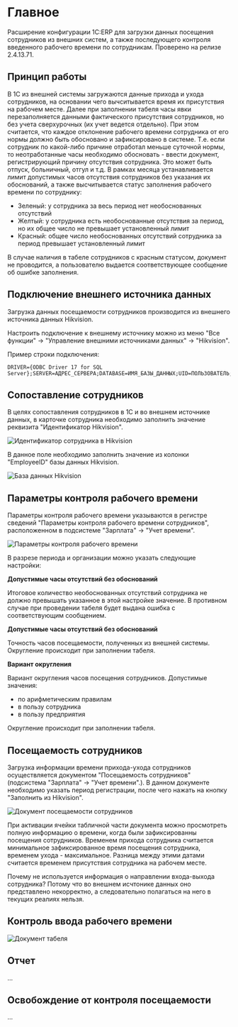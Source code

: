 # Главное

Расширение конфигурации 1С:ERP для загрузки данных посещения сотрудников из внешних систем, а также последующего контроля введенного рабочего времени по сотрудникам. Проверено на релизе 2.4.13.71.

## Принцип работы

В 1С из внешней системы загружаются данные прихода и ухода сотрудников, на основании чего вычситывается время их присутствия на рабочем месте. Далее при заполнении табеля часы явки перезаполняется данными фактического присутствия сотрудников, но без учета сверхурочных (их учет ведется отдельно). При этом считается, что каждое отклонение рабочего времени сотрудника от его нормы должно быть обосновано и зафиксировано в системе. Т.е. если сотрудник по какой-либо причине отработал меньше суточной нормы, то неотработанные часы необходимо обосновать - ввести документ, регистрирующий причину отсутствия сотрудника. Это может быть отпуск, больничный, отгул и т.д. В рамках месяца устанавливается лимит допустимых часов отсутствия сотрудников без указания их обоснований, а также высчитывается статус заполнения рабочего времени по сотруднику:

- Зеленый: у сотрудника за весь период нет необоснованных отсутствий
- Желтый: у сотрудника есть необоснованные отсутствия за период, но их общее число не превышает установленный лимит
- Красный: общее число необоснованных отсутствий сотрудника за период превышает установленный лимит

В случае наличия в табеле сотрудников с красным статусом, документ не проводится, а пользователю выдается соответствующее сообщение об ошибке заполнения.

## Подключение внешнего источника данных

Загрузка данных посещаемости сотрудников производится из внешнего источника данных Hikvision.

Настроить подключение к внешнему источнику можно из меню "Все функции" -> "Управление внешними источниками данных" -> "Hikvision".

Пример строки подключения:

```
DRIVER={ODBC Driver 17 for SQL Server};SERVER=АДРЕС_СЕРВЕРА;DATABASE=ИМЯ_БАЗЫ_ДАННЫХ;UID=ПОЛЬЗОВАТЕЛЬ;PWD=ПАРОЛЬ
```

## Сопоставление сотрудников

В целях сопоставления сотрудников в 1С и во внешнем источнике данных, в карточке сотрудника необходимо заполнить значение реквизита "Идентификатор Hikvision".

![Идентификатор сотрудника в Hikvision](/images/image-1.png)

В данное поле необходимо заполнить значение из колонки "EmployeeID" базы данных Hikvision.

![База данных Hikvision](/images/image-2.png)

## Параметры контроля рабочего времени

Параметры контроля рабочего времени указываются в регистре сведений "Параметры контроля рабочего времени сотрудников", расположенном в подсистеме "Зарплата" -> "Учет времени".

![Параметры контроля рабочего времени](/images/image-3.png)

В разрезе периода и организации можно указать следующие настройки:

**Допустимые часы отсутствий без обоснований**

Итоговое количество необоснованных отсутствий сотрудника не должно превышать указанное в этой настройке значение. В противном случае при проведении табеля будет выдана ошибка с соответствующим сообщением.

**Допустимые часы отсутствий без обоснований**

Точность часов посещаемости, полученных из внешней системы. Округление происходит при заполнении табеля.

**Вариант округления**

Вариант округления часов посещения сотрудников. Допустимые значения:

- по арифметическим правилам
- в пользу сотрудника
- в пользу предприятия

Округление происходит при заполнении табеля.

## Посещаемость сотрудников

Загрузка информации времени прихода-ухода сотрудников осуществляется документом "Посещаемость сотрудников" (подсистема "Зарплата" -> "Учет времени".). В данном документе необходимо указать период регистрации, после чего нажать на кнопку "Заполнить из Hikvision".

![Документ посещаемости сотрудников](/images/image-4.png)

При активации ячейки табличной части документа можно просмотреть полную информацию о времени, когда были зафиксированны посещения сотрудников. Временем прихода сотрудника считается минимальное зафиксированное время посещения сотрудника, временем ухода - максимальное. Разница между этими датами считается временем присутствия сотрудника на рабочем месте.

Почему не используется информация о направлении входа-выхода сотрудника? Потому что во внешнем исчтонике данных оно представлено некорректно, а следовательно полагаться на него в текущих реалиях нельзя.

## Контроль ввода рабочего времени

![Документ табеля](/images/image-5.png)

## Отчет

...

## Освобождение от контроля посещаемости

...
